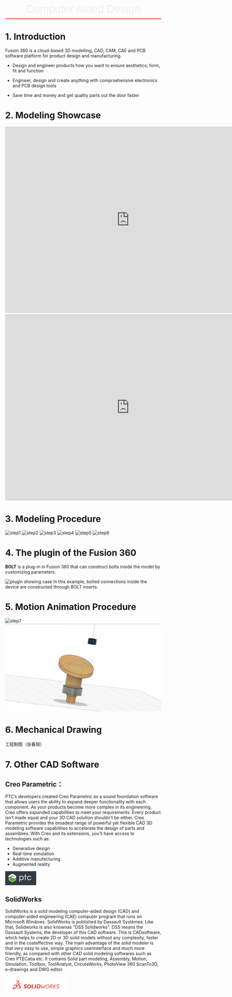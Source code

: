 <style>
    .custom-title {
        font-family: "Arial", sans-serif;
        font-size: 2.5em;
        text-align: center;
        padding: 10px 0;
        color: #EFEFEF;
        border-bottom: 3px solid #FF6347;
        margin-bottom: 20px;
    }
</style>

<div class="custom-title">Computer Aided Design</div>



# 1. Introduction
Fusion 360 is a cloud-based 3D modelling, CAD, CAM, CAE and PCB software platform for product design and manufacturing.

- Design and engineer products how you want to ensure aesthetics, form, fit and function

- Engineer, design and create anything with comprsehensive electronics and PCB design tools

- Save time and money and get quality parts out the door faster


# 2. Modeling Showcase
<iframe src="https://myhub.autodesk360.com/ue28cacf9/shares/public/SH512d4QTec90decfa6e0c8b0367f72629bd?mode=embed" width="800" height="600" allowfullscreen="true" webkitallowfullscreen="true" mozallowfullscreen="true"  frameborder="0"></iframe>
<iframe src="https://myhub.autodesk360.com/ue28cacf9/shares/public/SH512d4QTec90decfa6e1571c0510c56f181?mode=embed" width="800" height="600" allowfullscreen="true" webkitallowfullscreen="true" mozallowfullscreen="true"  frameborder="0"></iframe>


# 3. Modeling Procedure
![step1](../_media/pro2_CAD/S1.gif)
![step2](../_media/pro2_CAD/S2.gif)
![step3](../_media/pro2_CAD/S3.gif)
![step4](../_media/pro2_CAD/S4.gif)
![step5](../_media/pro2_CAD/S5.gif)
![step6](../_media/pro2_CAD/S6.gif)
# 4. The plugin of the Fusion 360
**BOLT** is a plug-in in Fusion 360 that can construct bolts inside the model by customizing parameters.


![plugin showing case](../_media/pro2_CAD/plugin_effect.gif)
In this example, bolted connections inside the device are constructed through BOLT inserts.
# 5. Motion Animation Procedure
![step7](../_media/pro2_CAD/S7.gif)
![final_effect](../_media/pro2_CAD/final_effect.gif)

# 6. Mechanical Drawing
工程制图（张春旭）


# 7. Other CAD Software
## Creo Parametric：
PTC’s developers created Creo Parametric as a sound foundation software that allows users the ability to expand deeper functionality with each component. As your products become more complex in its engineering, Creo offers expanded capabilities to meet your requirements. Every product isn’t made equal and your 3D CAD solution shouldn’t be either.
Creo Parametric provides the broadest range of powerful yet flexible CAD 3D modeling software capabilities to accelerate the design of parts and assemblies. With Creo and its extensions, you’ll have access to technologies such as:
-  Generative design
-  Real-time simulation
- Additive manufacturing
-  Augmented reality
<p align="left">
  <a href="https://www.ptc.com/en/products/creo/parametric" target="_blank"><img src="https://github.com/NexMaker-Fab/2023zjudemini-hi1/blob/main/_media/pro2_CAD/logo/ptc.png?raw=true" alt="ptc" width="100"></a>
  &nbsp;
</p>


## SolidWorks
SolidWorks is a solid modeling computer-aided design (CAD) and computer-aided engineering (CAE) computer program that runs on Microsoft Windows. SolidWorks is published by Dassault Systèmes.
Like that, Solidworks is also knownas "DSS Solidworks". DSS means the Dassault Systems, the developer of this CAD software. This is CADsoftware, which helps to create 2D or 3D solid models without any complexity, faster and in the costeffective way. The main advantage of the solid modeler is that very easy to use, simple graphics userinterface and much more friendly, as compared with other CAD solid modeling softwares such as Creo PTECatia etc. lt contains Solid part modeling, Assembly, Motion, Simulation, Toolbox, ToolAnalyst, CircuteWorks, PhotoView 360 ScanTo3D, e-drawings and DWG editor.
<p align="left">
  <a href="https://www.solidworks.com/" target="_blank"><img src="https://github.com/NexMaker-Fab/2023zjudemini-hi1/blob/main/_media/pro2_CAD/logo/solidworks.png?raw=true" alt="ptc" width="200" ></a>
  &nbsp;
</p>

